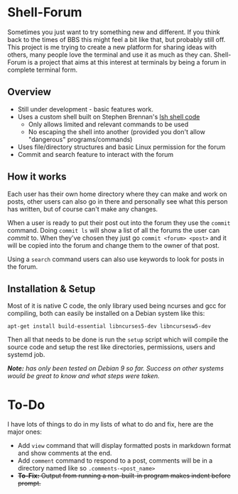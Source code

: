 # Shell-Forum
Sometimes you just want to try something new and different. If you think back to the times of BBS this might feel a bit like that, but probably still off. This project is me trying to create a new platform for sharing ideas with others, many people love the terminal and use it as much as they can. Shell-Forum is a project that aims at this interest at terminals by being a forum in complete terminal form.

## Overview
* Still under development - basic features work.
* Uses a custom shell built on Stephen Brennan's [lsh shell code](https://github.com/brenns10/lsh)
    * Only allows limited and relevant commands to be used
    * No escaping the shell into another (provided you don't allow "dangerous" programs/commands)
* Uses file/directory structures and basic Linux permission for the forum
* Commit and search feature to interact with the forum

## How it works
Each user has their own home directory where they can make and work on posts, other users can also go in there and personally see what this person has written, but of course can't make any changes.

When a user is ready to put their post out into the forum they use the `commit` command. Doing `commit ls` will show a list of all the forums the user can *commit* to. When they've chosen they just go `commit <forum> <post>` and it will be copied into the forum and change them to the owner of that post.

Using a `search` command users can also use keywords to look for posts in the forum.

## Installation & Setup
Most of it is native C code, the only library used being ncurses and gcc for compiling, both can easily be installed on a Debian system like this:
```
apt-get install build-essential libncurses5-dev libncursesw5-dev
```
Then all that needs to be done is run the `setup` script which will compile the source code and setup the rest like directories, permissions, users and systemd job.

*__Note:__ has only been tested on Debian 9 so far. Success on other systems would be great to know and what steps were taken.*

# To-Do
I have lots of things to do in my lists of what to do and fix, here are the major ones:
* Add `view` command that will display formatted posts in markdown format and show comments at the end.
* Add `comment` command to respond to a post, comments will be in a directory named like so `.comments-<post_name>`
* ~~__To-Fix:__ Output from running a non-built-in program makes indent before prompt.~~
